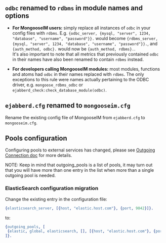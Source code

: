 ## **`odbc` renamed to `rdbms` in module names and options**

* **For MongooseIM users:** simply replace all instances of `odbc` in your config files with `rdbms`.
  E.g. `{odbc_server, {mysql, "server", 1234, "database", "username", "password"}}.` would become `{rdbms_server, {mysql, "server", 1234, "database", "username", "password"}}.`, and `{auth_method, odbc}.` would now be `{auth_method, rdbms}.`.<br/>
  It's also important to note that all metrics that previously contained `odbc` in their names have also been renamed to contain `rdbms` instead.

* **For developers calling MongooseIM modules:** most modules, functions and atoms had `odbc` in their names replaced with `rdbms`.
  The only exceptions to this rule were names actually pertaining to the ODBC driver, e.g. `mongoose_rdbms_odbc` or `ejabberd_check:check_database_module(odbc)`.

## **`ejabberd.cfg` renamed to `mongooseim.cfg`**

Rename the existing config file of MongooseIM from `ejabberd.cfg` to `mongooseim.cfg`.

## Pools configuration

Configuring pools to external services has changed, please see [Outgoing Connection doc](../advanced-configuration/outgoing-connections.md) for more details.

NOTE: Keep in mind that outgoing_pools is a list of pools, it may turn out that you will have more than one entry in the list when more than a single outgoing pool is needed.

### ElasticSearch configuration migration

Change the existing entry in the configuration file:

```erlang
{elasticsearch_server, [{host, "elastic.host.com"}, {port, 9042}]}.
```

to:

```erlang
{outgoing_pools, [
 {elastic, global, elasticsearch, [], [{host, "elastic.host.com"}, {port, 9042}]}
]}.
```

